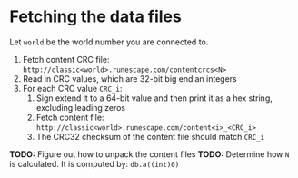 Fetching the data files
=======================

Let `world` be the world number you are connected to.

1. Fetch content CRC file: `http://classic<world>.runescape.com/contentcrcs<N>`
2. Read in CRC values, which are 32-bit big endian integers
3. For each CRC value `CRC_i`:
    1. Sign extend it to a 64-bit value and then print it as a hex string, excluding leading zeros
    2. Fetch content file: `http://classic<world>.runescape.com/content<i>_<CRC_i>`
    3. The CRC32 checksum of the content file should match `CRC_i`

**TODO:** Figure out how to unpack the content files
**TODO:** Determine how `N` is calculated. It is computed by: `db.a((int)0)`
